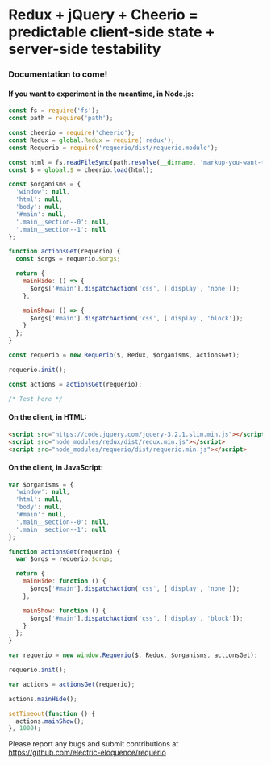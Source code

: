 # Redux + jQuery + Cheerio = predictable client-side state + server-side testability

### Documentation to come!

#### If you want to experiment in the meantime, in Node.js:

```javascript
const fs = require('fs');
const path = require('path');

const cheerio = require('cheerio');
const Redux = global.Redux = require('redux');
const Requerio = require('requerio/dist/requerio.module');

const html = fs.readFileSync(path.resolve(__dirname, 'markup-you-want-to-test.html'), 'utf8');
const $ = global.$ = cheerio.load(html);

const $organisms = {
  'window': null,
  'html': null,
  'body': null,
  '#main': null,
  '.main__section--0': null,
  '.main__section--1': null
};

function actionsGet(requerio) {
  const $orgs = requerio.$orgs;

  return {
    mainHide: () => {
      $orgs['#main'].dispatchAction('css', ['display', 'none']);
    },

    mainShow: () => {
      $orgs['#main'].dispatchAction('css', ['display', 'block']);
    }
  };
}

const requerio = new Requerio($, Redux, $organisms, actionsGet);

requerio.init();

const actions = actionsGet(requerio);

/* Test here */
```

#### On the client, in HTML:

```html
<script src="https://code.jquery.com/jquery-3.2.1.slim.min.js"></script>
<script src="node_modules/redux/dist/redux.min.js"></script>
<script src="node_modules/requerio/dist/requerio.min.js"></script>
```

#### On the client, in JavaScript:

```javascript
var $organisms = {
  'window': null,
  'html': null,
  'body': null,
  '#main': null,
  '.main__section--0': null,
  '.main__section--1': null
};

function actionsGet(requerio) {
  var $orgs = requerio.$orgs;

  return {
    mainHide: function () {
      $orgs['#main'].dispatchAction('css', ['display', 'none']);
    },

    mainShow: function () {
      $orgs['#main'].dispatchAction('css', ['display', 'block']);
    }
  };
}

var requerio = new window.Requerio($, Redux, $organisms, actionsGet);

requerio.init();

var actions = actionsGet(requerio);

actions.mainHide();

setTimeout(function () {
  actions.mainShow();
}, 1000);
```

Please report any bugs and submit contributions at 
https://github.com/electric-eloquence/requerio
